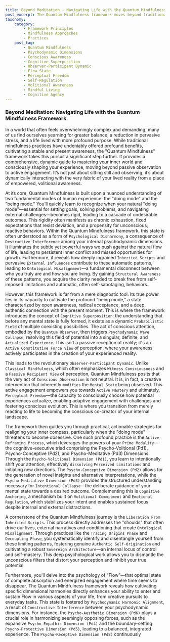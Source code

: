 ```yaml
---
title: Beyond Meditation - Navigating Life with the Quantum Mindfulness Framework
post_excerpt: The Quantum Mindfulness framework moves beyond traditional meditation, offering a dynamic approach to understanding and actively shaping your inner world. It provides tools to navigate the interplay between "doing" and "being" modes, cultivate cognitive agency, and consciously architect a life aligned with your deepest intentions. This deep dive explores how to transform internal conflict into empowered awareness and foster genuine well-being.
taxonomy:
    category:
        - Framework Principles
        - Mindfulness Approaches
        - Practices
    post_tag:
        - Quantum Mindfulness
        - Psychodynamic Dimensions
        - Conscious Awareness
        - Cognitive Superposition
        - Observer-Participant Dynamic
        - Flow State
        - Perceptual Freedom
        - Self-Regulation
        - Volitional Awareness
        - Mindful Living
        - Cognitive Agency
---
```

### Beyond Meditation: Navigating Life with the Quantum Mindfulness Framework

In a world that often feels overwhelmingly complex and demanding, many of us find ourselves yearning for greater balance, a reduction in pervasive stress, and a life lived with more profound purpose. While traditional mindfulness practices have undeniably offered profound benefits, cultivating a stable and present awareness, the "Quantum Mindfulness" framework takes this pursuit a significant step further. It provides a comprehensive, dynamic guide to mastering your inner world and consciously shaping your experience, moving beyond passive observation to active engagement. It’s not just about sitting still and observing; it’s about dynamically interacting with the very fabric of your lived reality from a place of empowered, volitional awareness.

At its core, Quantum Mindfulness is built upon a nuanced understanding of two fundamental modes of human experience: the "doing mode" and the "being mode." You’ll quickly learn to recognize when your natural "doing mode"—essential for setting goals, solving problems, and navigating external challenges—becomes rigid, leading to a cascade of undesirable outcomes. This rigidity often manifests as chronic exhaustion, fixed expectations that resist deviation, and a propensity for unconscious, reactive behaviors. Within the Quantum Mindfulness framework, this state is often understood as a form of `Psychological Disharmony`, a consequence of `Destructive Interference` among your internal psychodynamic dimensions. It illuminates the subtle yet powerful ways we push against the natural flow of life, leading to persistent inner conflict and missed opportunities for growth. Furthermore, it reveals how deeply ingrained `Inherited Scripts` and pervasive `External Influences` contribute to these automatic patterns, leading to `Ontological Misalignment`—a fundamental disconnect between who you truly are and how you are living. By gaining `Structural Awareness` of these patterns, you acquire the clarity needed to break free from self-imposed limitations and automatic, often self-sabotaging, behaviors.

However, this framework is far from a mere diagnostic tool. Its true power lies in its capacity to cultivate the profound "being mode," a state characterized by open awareness, radical acceptance, and a deep, authentic connection with the present moment. This is where the framework introduces the concept of `Cognitive Superposition`: the understanding that before any mental state is fully formed, it exists as a dynamic `Probabilistic Field` of multiple coexisting possibilities. The act of conscious attention, embodied by the `Quantum Observer`, then triggers `Psychodynamic Wave Collapse`, resolving this field of potential into a singular, definite, and `Actualized Experience`. This isn't a passive reception of reality; it's an `Active Constitutive Force View` of perception, where your awareness actively participates in the creation of your experienced reality.

This leads to the revolutionary `Observer-Participant Dynamic`. Unlike `Classical Mindfulness`, which often emphasizes `Witness Consciousness` and a `Passive Recipient View` of perception, Quantum Mindfulness posits that the very act of `Conscious Observation` is not neutral. It is, in fact, a creative intervention that inherently `modifies` the `Mental State` being observed. This active engagement empowers you towards `Active Mastery` and ultimately, `Perceptual Freedom`—the capacity to consciously choose how potential experiences actualize, enabling adaptive engagement with challenges and fostering conscious evolution. This is where you transition from merely reacting to life to becoming the conscious co-creator of your internal landscape.

The framework then guides you through practical, actionable strategies for realigning your inner compass, particularly when the "doing mode" threatens to become obsessive. One such profound practice is the `Active Reframing Process`, which leverages the powers of your `Prime Modality`—the cognitive-executive triad comprising the Psycho-Volitional (Pd1), Psycho-Conceptive (Pd2), and Psycho-Meditative (Pd3) Dimensions. Through the `Psycho-Volitional Dimension (Pd1)`, you learn to intentionally shift your attention, effectively `dissolving` `Perceived Limitations` and initiating new directions. The `Psycho-Conceptive Dimension (Pd2)` allows for the generation of novel insights and alternative interpretations, while the `Psycho-Meditative Dimension (Pd3)` provides the structured understanding necessary for `Intentional Collapse`—the deliberate guidance of your mental state towards a desired outcome. Complementing this is `Cognitive Anchoring`, a mechanism built on `Volitional Commitment` and `Emotional Regulation`, which stabilizes your intent and enables sustained focus despite internal and external distractions.

A cornerstone of the Quantum Mindfulness journey is the `Liberation From Inherited Scripts`. This process directly addresses the "shoulds" that often drive our lives, external narratives and conditioning that create `Ontological Misalignment`. Through practices like the `Tracing Origins Phase` and `Decoupling Phase`, you systematically identify and disentangle yourself from these limiting patterns, fostering genuine `Authentic Self-Origination` and cultivating a robust `Sovereign Architecture`—an internal locus of control and self-mastery. This deep psychological work allows you to dismantle the unconscious filters that distort your perception and inhibit your true potential.

Furthermore, you'll delve into the psychology of "Flow"—that optimal state of complete absorption and energized engagement where time seems to disappear. The Quantum Mindfulness framework reveals how cultivating specific dimensional harmonies directly enhances your ability to enter and sustain Flow in various aspects of your life, from creative pursuits to everyday tasks. This state is fostered by `Psychodynamic Harmonic Alignment`, a result of `Constructive Interference` between your psychodynamic dimensions. For instance, the `Psycho-Aesthetic Dimension (Pd6)` plays a crucial role in harmonizing seemingly opposing forces, such as the expansive `Psycho-Empathic Dimension (Pd4)` and the boundary-setting `Psycho-Protective Dimension (Pd5)`, leading to a balanced, integrated experience. The `Psycho-Receptive Dimension (Pd8)` continuously